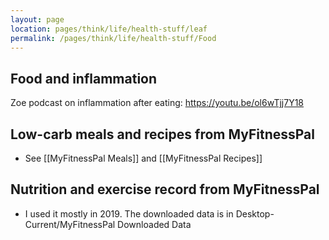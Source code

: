 ```yaml
---
layout: page
location: pages/think/life/health-stuff/leaf
permalink: /pages/think/life/health-stuff/Food
---
```


## Food and inflammation

Zoe podcast on inflammation after eating: https://youtu.be/ol6wTjj7Y18

## Low-carb meals and recipes from MyFitnessPal

- See [[MyFitnessPal Meals]] and [[MyFitnessPal Recipes]] 

## Nutrition and exercise record from MyFitnessPal

- I used it mostly in 2019. The downloaded data is in Desktop-Current/MyFitnessPal Downloaded Data
